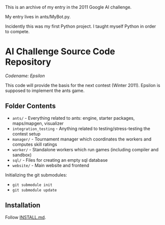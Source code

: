 This is an archive of my entry in the 2011 Google AI challenge.

My entry lives in ants/MyBot.py.

Incidently this was my first Python project. I taught myself Python in order to
compete.

# AI Challenge Source Code Repository

*Codename: Epsilon*

This code will provide the basis for the next contest (Winter 2011).
Epsilon is supposed to implement the ants game.

Folder Contents
---------------

* `ants/` - Everything related to ants: engine, starter packages, maps/mapgen, visualizer
* `integration_testing` - Anything related to testing/stress-testing the contest setup
* `manager/` - Tournament manager which coordinates the workers and computes skill ratings
* `worker/` - Standalone workers which run games (including compiler and sandbox)
* `sql/` - Files for creating an empty sql database
* `website/` - Main website and frontend

Initializing the git submodules:

* `git submodule init`
* `git submodule update`

Installation
---------------

Follow [INSTALL.md](https://github.com/aichallenge/aichallenge/blob/epsilon/INSTALL.md).

